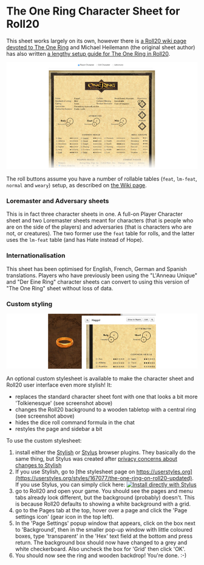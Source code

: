 # The One Ring Character Sheet for Roll20

This sheet works largely on its own, however there is [a Roll20 wiki page devoted to The One Ring](https://wiki.roll20.net/The_One_Ring) and Michael Heilemann (the original sheet author) has also written [a lengthy setup guide for The One Ring in Roll20](https://ringen.squarespace.com/loremasters-journal/2014/10/26/the-one-ring-setup-for-roll-20).

![](https://raw.githubusercontent.com/Roll20/roll20-character-sheets/master/The%20One%20Ring/assets/sheet-centered.jpg)

The roll buttons assume you have a number of rollable tables (`feat`, `lm-feat`, `normal` and `weary`) setup, as described on [the Wiki page](https://wiki.roll20.net/The_One_Ring).

### Loremaster and Adversary sheets

This is in fact three character sheets in one. A full-on Player Character sheet and two Loremaster sheets meant for characters (that is people who are on the side of the players) and adversaries (that is characters who are not, or creatures). The two former use the `feat` table for rolls, and the latter uses the `lm-feat` table (and has Hate instead of Hope).

### Internationalisation

This sheet has been optimised for English, French, German and Spanish translations. Players who have previously been using the "L'Anneau Unique" and "Der Eine Ring" character sheets can convert to using this version of "The One Ring" sheet without loss of data.


### Custom styling

![](https://raw.githubusercontent.com/Roll20/roll20-character-sheets/master/The%20One%20Ring/assets/the_one_ring_user_style-centered.png)

An optional custom stylesheet is available to make the character sheet and Roll20 user interface even more stylish! It:

* replaces the standard character sheet font with one that looks a bit more 'Tolkienesque' (see screenshot above)
* changes the Roll20 background to a wooden tabletop with a central ring (see screenshot above)
* hides the dice roll command formula in the chat
* restyles the page and sidebar a bit

To use the custom stylesheet:

1. install either the [Stylish](https://userstyles.org) or [Stylus](https://add0n.com/stylus.html) browser plugins. They basically do the same thing, but Stylus was created after [privacy concerns about changes to Stylish](https://www.ghacks.net/2017/05/16/stylus-is-a-stylish-fork-without-analytics/)
2. If you use Stylish, go to [the stylesheet page on https://userstyles.org](https://userstyles.org/styles/167077/the-one-ring-on-roll20-updated). If you use Stylus, you can simply click here: [![Install directly with Stylus](https://img.shields.io/badge/Install%20directly%20with-Stylus-00adad.svg)](https://raw.githubusercontent.com/Roll20/roll20-character-sheets/master/The%20One%20Ring/the_one_ring.user.css)
3. go to Roll20 and open your game. You should see the pages and menu tabs already look different, but the background (probably) doesn't. This is because Roll20 defaults to showing a white background with a grid.
4. go to the Pages tab at the top, hover over a page and click the 'Page settings icon' (gear icon in the top left).
5. In the 'Page Settings' popup window that appears, click on the box next to 'Background', then in the smaller pop-up window with little coloured boxes, type 'transparent' in the 'Hex' text field at the bottom and press return. The background box should now have changed to a grey and white checkerboard. Also uncheck the box for 'Grid' then click 'OK'.
6. You should now see the ring and wooden backdrop! You're done. :-)

